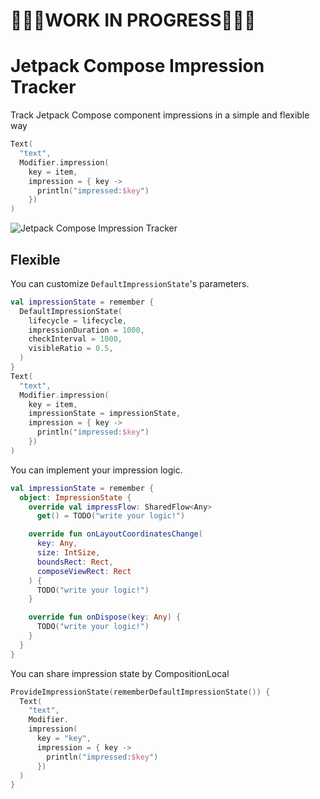 # 🚧🚧🚧WORK IN PROGRESS🚧🚧🚧

# Jetpack Compose Impression Tracker

Track Jetpack Compose component impressions in a simple and flexible way

```kotlin
Text(
  "text",
  Modifier.impression(
    key = item,
    impression = { key ->
      println("impressed:$key")
    })
)
```

![Jetpack Compose Impression Tracker](https://user-images.githubusercontent.com/1386930/141935431-6039b847-74aa-4407-96a4-85b2f1695159.gif)


## Flexible

You can customize `DefaultImpressionState`'s parameters.

```kotlin
val impressionState = remember {
  DefaultImpressionState(
    lifecycle = lifecycle,
    impressionDuration = 1000,
    checkInterval = 1000,
    visibleRatio = 0.5,
  )
}
Text(
  "text",
  Modifier.impression(
    key = item,
    impressionState = impressionState,
    impression = { key ->
      println("impressed:$key")
    })
)
```

You can implement your impression logic.

```kotlin
val impressionState = remember {
  object: ImpressionState {
    override val impressFlow: SharedFlow<Any>
      get() = TODO("write your logic!")

    override fun onLayoutCoordinatesChange(
      key: Any,
      size: IntSize,
      boundsRect: Rect,
      composeViewRect: Rect
    ) {
      TODO("write your logic!")
    }

    override fun onDispose(key: Any) {
      TODO("write your logic!")
    }
  }
}
```

You can share impression state by CompositionLocal

```kotlin
ProvideImpressionState(rememberDefaultImpressionState()) {
  Text(
    "text",
    Modifier.
    impression(
      key = "key",
      impression = { key ->
        println("impressed:$key")
      })
  )
}
```



